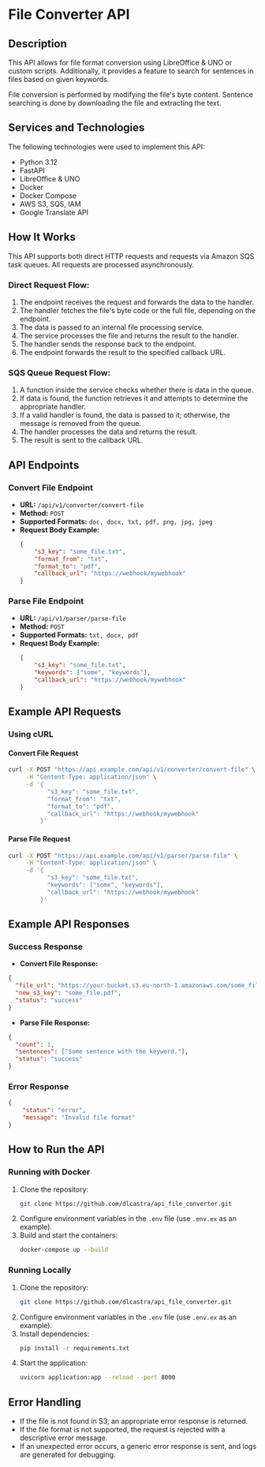 # File Converter API

## Description

This API allows for file format conversion using LibreOffice & UNO or custom scripts. Additionally, it provides a feature to search for sentences in files based on given keywords.

File conversion is performed by modifying the file's byte content. Sentence searching is done by downloading the file and extracting the text.

## Services and Technologies

The following technologies were used to implement this API:

- Python 3.12
- FastAPI
- LibreOffice & UNO
- Docker
- Docker Compose
- AWS S3, SQS, IAM
- Google Translate API

## How It Works

This API supports both direct HTTP requests and requests via Amazon SQS task queues. All requests are processed asynchronously.

### Direct Request Flow:
1. The endpoint receives the request and forwards the data to the handler.
2. The handler fetches the file's byte code or the full file, depending on the endpoint.
3. The data is passed to an internal file processing service.
4. The service processes the file and returns the result to the handler.
5. The handler sends the response back to the endpoint.
6. The endpoint forwards the result to the specified callback URL.

### SQS Queue Request Flow:
1. A function inside the service checks whether there is data in the queue.
2. If data is found, the function retrieves it and attempts to determine the appropriate handler.
3. If a valid handler is found, the data is passed to it; otherwise, the message is removed from the queue.
4. The handler processes the data and returns the result.
5. The result is sent to the callback URL.

## API Endpoints

### Convert File Endpoint
- **URL:** `/api/v1/converter/convert-file`
- **Method:** `POST`
- **Supported Formats:** `doc, docx, txt, pdf, png, jpg, jpeg`
- **Request Body Example:**
  ```json
  {
      "s3_key": "some_file.txt",
      "format_from": "txt",
      "format_to": "pdf",
      "callback_url": "https://webhook/mywebhook"
  }
  ```

### Parse File Endpoint
- **URL:** `/api/v1/parser/parse-file`
- **Method:** `POST`
- **Supported Formats:** `txt, docx, pdf`
- **Request Body Example:**
  ```json
  {
      "s3_key": "some_file.txt",
      "keywords": ["some", "keywords"],
      "callback_url": "https://webhook/mywebhook"
  }
  ```

## Example API Requests

### Using cURL

#### Convert File Request
```sh
curl -X POST "https://api.example.com/api/v1/converter/convert-file" \
     -H "Content-Type: application/json" \
     -d '{
           "s3_key": "some_file.txt",
           "format_from": "txt",
           "format_to": "pdf",
           "callback_url": "https://webhook/mywebhook"
         }'
```

#### Parse File Request
```sh
curl -X POST "https://api.example.com/api/v1/parser/parse-file" \
     -H "Content-Type: application/json" \
     -d '{
           "s3_key": "some_file.txt",
           "keywords": ["some", "keywords"],
           "callback_url": "https://webhook/mywebhook"
         }'
```

## Example API Responses

### Success Response
- **Convert File Response:**
```json
{
  "file_url": "https://your-bucket.s3.eu-north-1.amazonaws.com/some_file.pdf",
  "new_s3_key": "some_file.pdf",
  "status": "success"
}
```
- **Parse File Response:**
```json
{
  "count": 1,
  "sentences": ["Some sentence with the keyword."],
  "status": "success"
}
```

### Error Response
```json
{
    "status": "error",
    "message": "Invalid file format"
}
```

## How to Run the API

### Running with Docker
1. Clone the repository:
   ```sh
   git clone https://github.com/dlcastra/api_file_converter.git
   ```
2. Configure environment variables in the `.env` file (use `.env.ex` as an example).
3. Build and start the containers:
   ```sh
   docker-compose up --build
   ```

### Running Locally
1. Clone the repository:
   ```sh
   git clone https://github.com/dlcastra/api_file_converter.git
   ```
2. Configure environment variables in the `.env` file (use `.env.ex` as an example).
3. Install dependencies:
   ```sh
   pip install -r requirements.txt
   ```
4. Start the application:
   ```sh
   uvicorn application:app --reload --port 8000
   ```

## Error Handling
- If the file is not found in S3, an appropriate error response is returned.
- If the file format is not supported, the request is rejected with a descriptive error message.
- If an unexpected error occurs, a generic error response is sent, and logs are generated for debugging.
